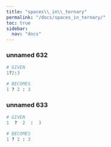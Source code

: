 ```yaml
---
title: "spaces\\_in\\_ternary"
permalink: "/docs/spaces_in_ternary/"
toc: true
sidebar:
  nav: "docs"
---
```

### unnamed 632
```ruby
# GIVEN
1?2:3
```
```ruby
# BECOMES
1 ? 2 : 3
```
### unnamed 633
```ruby
# GIVEN
1  ?  2  :  3
```
```ruby
# BECOMES
1 ? 2 : 3
```
